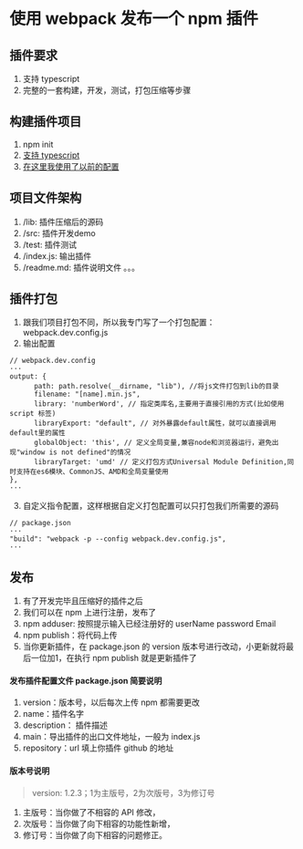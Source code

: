 # 使用 webpack 发布一个 npm 插件
## 插件要求
1. 支持 typescript
2. 完整的一套构建，开发，测试，打包压缩等步骤

## 构建插件项目
1. npm init
2. [支持 typescript](https://www.tomz.club/blog/md/Other/webpack/2018-12/04.md)
3. [在这里我使用了以前的配置](https://github.com/spiritzx/easy_pack_webpack4)

## 项目文件架构
1. /lib: 插件压缩后的源码
2. /src: 插件开发demo
3. /test: 插件测试
4. /index.js: 输出插件
5. /readme.md: 插件说明文件
。。。

## 插件打包
1. 跟我们项目打包不同，所以我专门写了一个打包配置：webpack.dev.config.js
2. 输出配置

```
// webpack.dev.config
···
output: {
      path: path.resolve(__dirname, "lib"), //将js文件打包到lib的目录
      filename: "[name].min.js",
      library: 'numberWord', // 指定类库名,主要用于直接引用的方式(比如使用script 标签)
      libraryExport: "default", // 对外暴露default属性，就可以直接调用default里的属性
      globalObject: 'this', // 定义全局变量,兼容node和浏览器运行，避免出现"window is not defined"的情况
      libraryTarget: 'umd' // 定义打包方式Universal Module Definition,同时支持在es6模块、CommonJS、AMD和全局变量使用
},
···
```

3. 自定义指令配置，这样根据自定义打包配置可以只打包我们所需要的源码

```
// package.json
···
"build": "webpack -p --config webpack.dev.config.js",
···
```

## 发布
1. 有了开发完毕且压缩好的插件之后
2. 我们可以在 npm 上进行注册，发布了
3. npm adduser: 按照提示输入已经注册好的 userName password Email
4. npm publish：将代码上传
5. 当你更新插件，在 package.json 的 version 版本号进行改动，小更新就将最后一位加1，在执行 npm publish 就是更新插件了

#### 发布插件配置文件 package.json 简要说明
1. version：版本号，以后每次上传 npm 都需要更改
2. name：插件名字
3. description： 插件描述
4. main：导出插件的出口文件地址，一般为 index.js
5. repository：url 填上你插件 github 的地址

#### 版本号说明
> version: 1.2.3；1为主版号，2为次版号，3为修订号

1. 主版号：当你做了不相容的 API 修改，
2. 次版号：当你做了向下相容的功能性新增，
3. 修订号：当你做了向下相容的问题修正。
